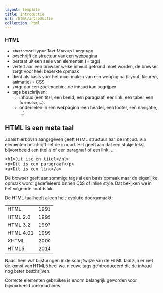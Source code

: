```yaml
---
layout: template
title: Introductie
url: /html/introductie
collection: html
---
```

<div class="highlight">
    <h3>HTML</h3>
    <ul>
        <li>staat voor Hyper Text Markup Language</li>
        <li>beschrijft de structuur van een webpagina</li>
        <li>bestaat uit een serie van elementen (= tags)</li>
        <li>vertelt aan een browser welke inhoud getoond moet worden, de browser zorgt voor héél beperkte opmaak</li>
        <li>dient als basis voor het mooi maken van een webpagina (layout, kleuren, animatie) = CSS</li>
        <li>zorgt dat een zoekmachine de inhoud kan begrijpen</li>
        <li>tags beschrijven:
            <ul>
                <li>inhoud (een titel, een beeld, een paragraaf, een link, een tabel, een formulier,…).</li>
                <li>onderdelen in een webpagina (een header, een footer, een navigatie, …)</li>
            </ul>
        </li>
    </ul>
</div>

## HTML is een meta taal

Zoals hierboven aangegeven geeft HTML structuur aan de inhoud. Via elementen beschrijft het de inhoud. Het geeft aan dat een stukje tekst bijvoorbeeld een titel is of een paragraaf of een link, … . 

<pre data-enlighter-language="html">
&lt;h1&gt;Dit ise en titel&lt;/h1&gt;
&lt;p&gt;Dit is een paragraaf&lt;/p&gt;
&lt;a&gt;Dit is een link&lt;/a&gt;
</pre>

De browser geeft aan sommige tags al een basis opmaak maar de eigenlijke opmaak wordt gedefinieerd binnen CSS of inline style. Dat bekijken we in het volgende hoofdstuk.

De HTML taal heeft al een hele evolutie doorgemaakt:
 
<table class="table">
<tr><td>HTML</td><td>1991</td></tr>
<tr><td>HTML 2.0</td><td>1995</td></tr>
<tr><td>HTML 3.2</td><td>1997</td></tr>
<tr><td>HTML 4.01</td><td>1999</td></tr>
<tr><td>XHTML</td><td>2000</td></tr>
<tr><td>HTML5</td><td>2014</td></tr>
</table>

Naast heel wat bijsturingen in de schrijfwijze van de HTML taal zijn er met de komst van HTML5 heel wat nieuwe tags geïntroduceerd die de inhoud nog beter beschrijven. 

Correcte elementen gebruiken is enorm belangrijk geworden voor bijvoorbeeld zoekmachines.